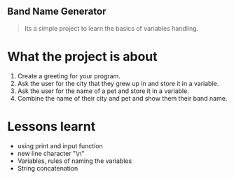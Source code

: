 ## Band Name Generator

> Its a simple project to learn the basics of variables handling.

# What the project is about

1. Create a greeting for your program.
2. Ask the user for the city that they grew up in and store it in a variable.
3. Ask the user for the name of a pet and store it in a variable.
4. Combine the name of their city and pet and show them their band name.

# Lessons learnt

- using print and input function
- new line character "\n"
- Variables, rules of naming the variables
- String concatenation
